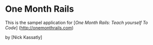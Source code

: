 # One Month Rails

This is the sampel application for 
[*One Month Rails: Teach yourself To Code*] (http://onemonthrails.com)

by [Nick Kassatly]